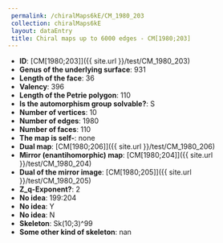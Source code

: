 ```yaml
--- 
 permalink: /chiralMaps6kE/CM_1980_203 
 collection: chiralMaps6kE
 layout: dataEntry
 title: Chiral maps up to 6000 edges - CM[1980;203]
---
```


- **ID**: [CM[1980;203]]({{ site.url }}/test/CM_1980_203)
- **Genus of the underlying surface**: 931
- **Length of the face**: 36
- **Valency**: 396
- **Length of the Petrie polygon**: 110
- **Is the automorphism group solvable?**: S
- **Number of vertices**: 10
- **Number of edges**: 1980
- **Number of faces**: 110
- **The map is self-**: none
- **Dual map**: [CM[1980;206]]({{ site.url }}/test/CM_1980_206)
- **Mirror (enantihomorphic) map**: [CM[1980;204]]({{ site.url }}/test/CM_1980_204)
- **Dual of the mirror image**: [CM[1980;205]]({{ site.url }}/test/CM_1980_205)
- **Z_q-Exponent?**: 2
- **No idea**:  199:204
- **No idea**: Y
- **No idea**: N
- **Skeleton**: Sk(10;3)^99
- **Some other kind of skeleton**: nan
